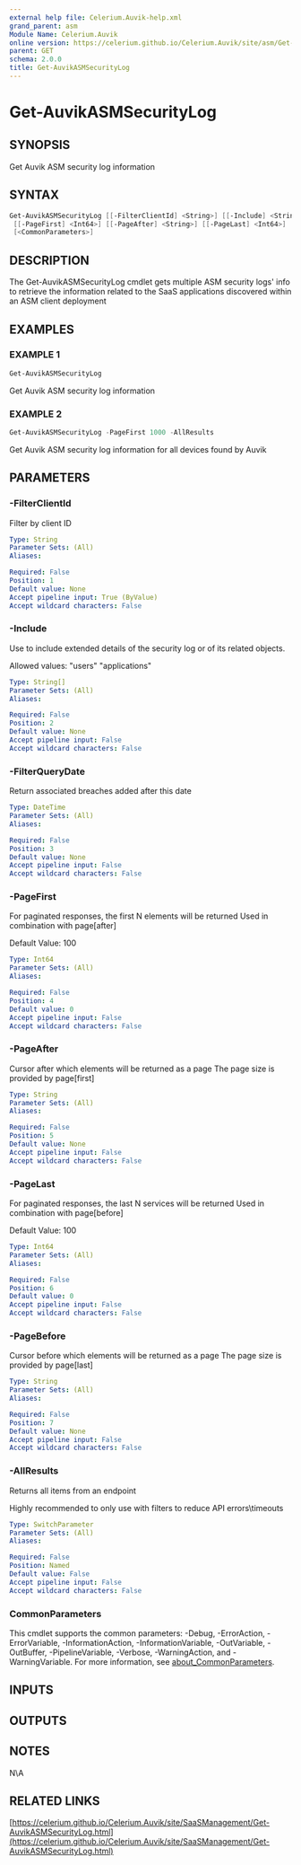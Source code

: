 ```yaml
---
external help file: Celerium.Auvik-help.xml
grand_parent: asm
Module Name: Celerium.Auvik
online version: https://celerium.github.io/Celerium.Auvik/site/asm/Get-AuvikASMSecurityLog.html
parent: GET
schema: 2.0.0
title: Get-AuvikASMSecurityLog
---
```


# Get-AuvikASMSecurityLog

## SYNOPSIS
Get Auvik ASM security log information

## SYNTAX

```powershell
Get-AuvikASMSecurityLog [[-FilterClientId] <String>] [[-Include] <String[]>] [[-FilterQueryDate] <DateTime>]
 [[-PageFirst] <Int64>] [[-PageAfter] <String>] [[-PageLast] <Int64>] [[-PageBefore] <String>] [-AllResults]
 [<CommonParameters>]
```

## DESCRIPTION
The Get-AuvikASMSecurityLog cmdlet gets multiple ASM security logs' info
to retrieve the information related to the SaaS applications discovered
within an ASM client deployment

## EXAMPLES

### EXAMPLE 1
```powershell
Get-AuvikASMSecurityLog
```

Get Auvik ASM security log information

### EXAMPLE 2
```powershell
Get-AuvikASMSecurityLog -PageFirst 1000 -AllResults
```

Get Auvik ASM security log information for all devices found by Auvik

## PARAMETERS

### -FilterClientId
Filter by client ID

```yaml
Type: String
Parameter Sets: (All)
Aliases:

Required: False
Position: 1
Default value: None
Accept pipeline input: True (ByValue)
Accept wildcard characters: False
```

### -Include
Use to include extended details of the security log or of its related objects.

Allowed values:
    "users" "applications"

```yaml
Type: String[]
Parameter Sets: (All)
Aliases:

Required: False
Position: 2
Default value: None
Accept pipeline input: False
Accept wildcard characters: False
```

### -FilterQueryDate
Return associated breaches added after this date

```yaml
Type: DateTime
Parameter Sets: (All)
Aliases:

Required: False
Position: 3
Default value: None
Accept pipeline input: False
Accept wildcard characters: False
```

### -PageFirst
For paginated responses, the first N elements will be returned
Used in combination with page\[after\]

Default Value: 100

```yaml
Type: Int64
Parameter Sets: (All)
Aliases:

Required: False
Position: 4
Default value: 0
Accept pipeline input: False
Accept wildcard characters: False
```

### -PageAfter
Cursor after which elements will be returned as a page
The page size is provided by page\[first\]

```yaml
Type: String
Parameter Sets: (All)
Aliases:

Required: False
Position: 5
Default value: None
Accept pipeline input: False
Accept wildcard characters: False
```

### -PageLast
For paginated responses, the last N services will be returned
Used in combination with page\[before\]

Default Value: 100

```yaml
Type: Int64
Parameter Sets: (All)
Aliases:

Required: False
Position: 6
Default value: 0
Accept pipeline input: False
Accept wildcard characters: False
```

### -PageBefore
Cursor before which elements will be returned as a page
The page size is provided by page\[last\]

```yaml
Type: String
Parameter Sets: (All)
Aliases:

Required: False
Position: 7
Default value: None
Accept pipeline input: False
Accept wildcard characters: False
```

### -AllResults
Returns all items from an endpoint

Highly recommended to only use with filters to reduce API errors\timeouts

```yaml
Type: SwitchParameter
Parameter Sets: (All)
Aliases:

Required: False
Position: Named
Default value: False
Accept pipeline input: False
Accept wildcard characters: False
```

### CommonParameters
This cmdlet supports the common parameters: -Debug, -ErrorAction, -ErrorVariable, -InformationAction, -InformationVariable, -OutVariable, -OutBuffer, -PipelineVariable, -Verbose, -WarningAction, and -WarningVariable. For more information, see [about_CommonParameters](http://go.microsoft.com/fwlink/?LinkID=113216).

## INPUTS

## OUTPUTS

## NOTES
N\A

## RELATED LINKS

[https://celerium.github.io/Celerium.Auvik/site/SaaSManagement/Get-AuvikASMSecurityLog.html](https://celerium.github.io/Celerium.Auvik/site/SaaSManagement/Get-AuvikASMSecurityLog.html)

